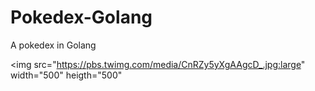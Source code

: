 # Pokedex-Golang
A pokedex in Golang

<img src="https://pbs.twimg.com/media/CnRZy5yXgAAgcD_.jpg:large" width="500" heigth="500"
